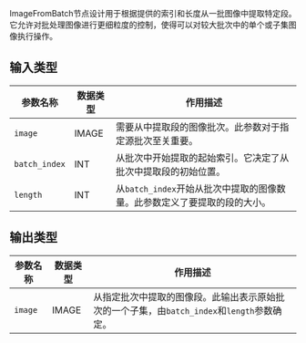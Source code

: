 
ImageFromBatch节点设计用于根据提供的索引和长度从一批图像中提取特定段。它允许对批处理图像进行更细粒度的控制，使得可以对较大批次中的单个或子集图像执行操作。

## 输入类型
| 参数名称     | 数据类型 | 作用描述                                   |
| ------------ | -------- | ------------------------------------------ |
| `image`      | IMAGE    | 需要从中提取段的图像批次。此参数对于指定源批次至关重要。 |
| `batch_index`| INT      | 从批次中开始提取的起始索引。它决定了从批次中提取段的初始位置。 |
| `length`     | INT      | 从`batch_index`开始从批次中提取的图像数量。此参数定义了要提取的段的大小。 |

## 输出类型

| 参数名称 | 数据类型 | 作用描述                                     |
| -------- | -------- | -------------------------------------------- |
| `image`  | IMAGE    | 从指定批次中提取的图像段。此输出表示原始批次的一个子集，由`batch_index`和`length`参数确定。 |